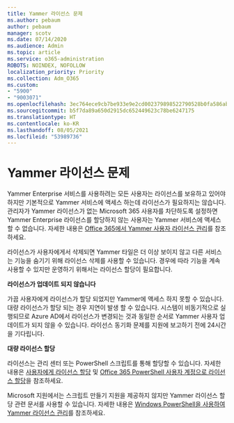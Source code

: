 ```yaml
---
title: Yammer 라이선스 문제
ms.author: pebaum
author: pebaum
manager: scotv
ms.date: 07/14/2020
ms.audience: Admin
ms.topic: article
ms.service: o365-administration
ROBOTS: NOINDEX, NOFOLLOW
localization_priority: Priority
ms.collection: Adm_O365
ms.custom:
- "5900"
- "9003071"
ms.openlocfilehash: 3ec764ece9cb7be933e9e2cd002379898522790528b0fa586ab501424b00cd7b
ms.sourcegitcommit: b5f7da89a650d2915dc652449623c78be6247175
ms.translationtype: HT
ms.contentlocale: ko-KR
ms.lasthandoff: 08/05/2021
ms.locfileid: "53989736"
---
```

# <a name="yammer-licensing-issues"></a>Yammer 라이선스 문제

Yammer Enterprise 서비스를 사용하려는 모든 사용자는 라이선스를 보유하고 있어야 하지만 기본적으로 Yammer 서비스에 액세스 하는데 라이선스가 필요하지는 않습니다. 관리자가 Yammer 라이선스가 없는 Microsoft 365 사용자를 차단하도록 설정하면 Yammer Enterprise 라이선스를 할당하지 않는 사용자는 Yammer 서비스에 액세스 할 수 없습니다. 자세한 내용은 [Office 365에서 Yammer 사용자 라이선스 관리](https://docs.microsoft.com/yammer/manage-yammer-users/manage-yammer-licenses-in-office-365)를 참조하세요. 

라이선스가 사용자에게서 삭제되면 Yammer 타일은 더 이상 보이지 않고 다른 서비스는 기능을 숨기기 위해 라이선스 삭제를 사용할 수 있습니다. 경우에 따라 기능을 계속 사용할 수 있지만 운영하기 위해서는 라이선스 할당이 필요합니다.  

**라이선스가 업데이트 되지 않습니다**  

가끔 사용자에게 라이선스가 할당 되었지만 Yammer에 액세스 하지 못할 수 있습니다. 대량 라이선스가 할당 되는 경우 지연이 발생 할 수 있습니다. 시스템이 비동기적으로 실행되므로 Azure AD에서 라이선스가 변경되는 것과 동일한 순서로 Yammer 사용자 업데이트가 되지 않을 수 있습니다. 라이선스 동기화 문제를 지원에 보고하기 전에 24시간을 기다립니다.  

**대량 라이선스 할당**  

라이선스는 관리 센터 또는 PowerShell 스크립트를 통해 할당할 수 있습니다. 자세한 내용은 [사용자에게 라이선스 할당](https://docs.microsoft.com/microsoft-365/admin/manage/assign-licenses-to-users) 및 [Office 365 PowerShell 사용자 계정으로 라이선스 할당](https://docs.microsoft.com/office365/enterprise/powershell/assign-licenses-to-user-accounts-with-office-365-powershell)을 참조하세요. 

Microsoft 지원에서는 스크립트 만들기 지원을 제공하지 않지만 Yammer 라이선스 할당 관련 문서를 사용할 수 있습니다. 자세한 내용은 [Windows PowerShell을 사용하여 Yammer 라이선스 관리](https://docs.microsoft.com/yammer/manage-yammer-users/manage-yammer-licenses-in-office-365#manage-yammer-licenses-by-using-windows-powershell)를 참조하세요.